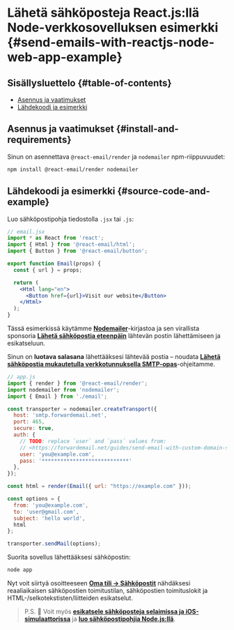 # Lähetä sähköposteja React.js:llä Node-verkkosovelluksen esimerkki {#send-emails-with-reactjs-node-web-app-example}

## Sisällysluettelo {#table-of-contents}

* [Asennus ja vaatimukset](#install-and-requirements)
* [Lähdekoodi ja esimerkki](#source-code-and-example)

## Asennus ja vaatimukset {#install-and-requirements}

Sinun on asennettava `@react-email/render` ja `nodemailer` npm-riippuvuudet:

```sh
npm install @react-email/render nodemailer
```

## Lähdekoodi ja esimerkki {#source-code-and-example}

Luo sähköpostipohja tiedostolla `.jsx` tai `.js`:

```jsx
// email.jsx
import * as React from 'react';
import { Html } from '@react-email/html';
import { Button } from '@react-email/button';

export function Email(props) {
  const { url } = props;

  return (
    <Html lang="en">
      <Button href={url}>Visit our website</Button>
    </Html>
  );
}
```

Tässä esimerkissä käytämme **[Nodemailer](https://github.com/nodemailer/nodemailer)**-kirjastoa ja sen virallista sponsoria **[Lähetä sähköpostia eteenpäin](https://forwardemail.net)** lähtevän postin lähettämiseen ja esikatseluun.

Sinun on <strong class="text-success"><i class="fa fa-key"></i>luotava salasana</strong> lähettääksesi lähtevää postia – noudata **[Lähetä sähköpostia mukautetulla verkkotunnuksella SMTP-opas](/guides/send-email-with-custom-domain-smtp)**-ohjeitamme.

<!-- https://github.com/nodemailer/nodemailer-web/pull/22 -->

```js
// app.js
import { render } from '@react-email/render';
import nodemailer from 'nodemailer';
import { Email } from './email';

const transporter = nodemailer.createTransport({
  host: 'smtp.forwardemail.net',
  port: 465,
  secure: true,
  auth: {
    // TODO: replace `user` and `pass` values from:
    // <https://forwardemail.net/guides/send-email-with-custom-domain-smtp>
    user: 'you@example.com',
    pass: '****************************'
  },
});

const html = render(Email({ url: "https://example.com" }));

const options = {
  from: 'you@example.com',
  to: 'user@gmail.com',
  subject: 'hello world',
  html
};

transporter.sendMail(options);
```

Suorita sovellus lähettääksesi sähköpostin:

```sh
node app
```

Nyt voit siirtyä osoitteeseen **[Oma tili → Sähköpostit](/my-account/emails)** nähdäksesi reaaliaikaisen sähköpostien toimitustilan, sähköpostien toimituslokit ja HTML-/selkotekstisten/liitteiden esikatselut.

> P.S. :tada: Voit myös **[esikatsele sähköposteja selaimissa ja iOS-simulaattorissa](/docs/test-preview-email-rendering-browsers-ios-simulator)** ja **[luo sähköpostipohjia Node.js:llä](/docs/send-emails-with-node-js-javascript)**.